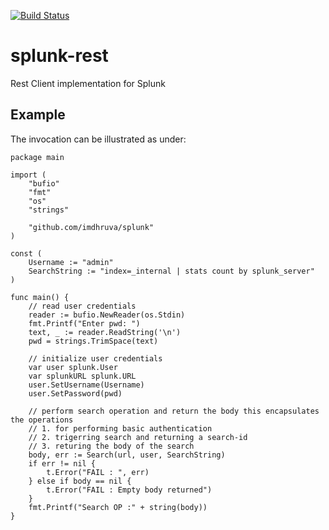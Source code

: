 [![Build Status](https://api.cirrus-ci.com/github/imdhruva/splunk.svg)](https://cirrus-ci.com/github/imdhruva/splunk)

# splunk-rest
Rest Client implementation for Splunk

## Example

The invocation can be illustrated as under:
```golang
package main

import (
	"bufio"
	"fmt"
	"os"
	"strings"

	"github.com/imdhruva/splunk"
)

const (
	Username := "admin"
	SearchString := "index=_internal | stats count by splunk_server"
)

func main() {
	// read user credentials
	reader := bufio.NewReader(os.Stdin)
	fmt.Printf("Enter pwd: ")
	text, _ := reader.ReadString('\n')
	pwd = strings.TrimSpace(text)

	// initialize user credentials
	var user splunk.User
	var splunkURL splunk.URL
	user.SetUsername(Username)
	user.SetPassword(pwd)

	// perform search operation and return the body this encapsulates the operations
	// 1. for performing basic authentication
	// 2. trigerring search and returning a search-id
	// 3. returing the body of the search
	body, err := Search(url, user, SearchString)
	if err != nil {
		t.Error("FAIL : ", err)
	} else if body == nil {
		t.Error("FAIL : Empty body returned")
	}
	fmt.Printf("Search OP :" + string(body))
}
```
